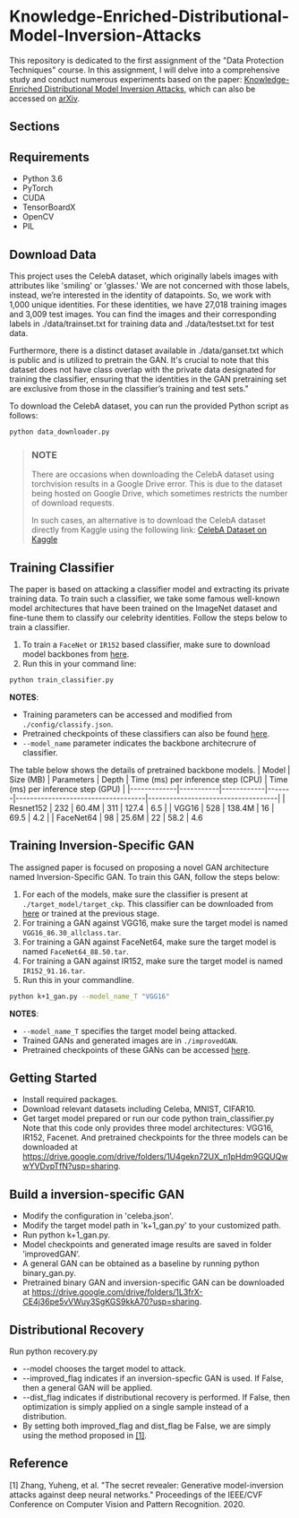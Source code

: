 # Knowledge-Enriched-Distributional-Model-Inversion-Attacks

This repository is dedicated to the first assignment of the "Data Protection Techniques" course. In this assignment, I will delve into a comprehensive study and conduct numerous experiments based on the paper: [Knowledge-Enriched Distributional Model Inversion Attacks]((https://openaccess.thecvf.com/content/ICCV2021/papers/Chen_Knowledge-Enriched_Distributional_Model_Inversion_Attacks_ICCV_2021_paper.pdf)\] ), which can also be accessed on [arXiv](https://arxiv.org/abs/2010.04092).

## Sections


## Requirements

- Python 3.6
- PyTorch
- CUDA
- TensorBoardX
-  OpenCV
- PIL

## Download Data

This project uses the CelebA dataset, which originally labels images with attributes like 'smiling' or 'glasses.' We are not concerned with those labels, instead, we’re interested in the identity of datapoints. So, we work with 1,000 unique identities. For these identities, we have 27,018 training images and 3,009 test images. You can find the images and their corresponding labels in ./data/trainset.txt for training data and ./data/testset.txt for test data.

Furthermore, there is a distinct dataset available in ./data/ganset.txt which is public and is utilized to pretrain the GAN. It's crucial to note that this dataset does not have class overlap with the private data designated for training the classifier, ensuring that the identities in the GAN pretraining set are exclusive from those in the classifier’s training and test sets."

To download the CelebA dataset, you can run the provided Python script as follows:

```sh
python data_downloader.py
```

> ### NOTE
> There are occasions when downloading the CelebA dataset using torchvision
> results in a Google Drive error. This is due to the dataset being hosted on
> Google Drive, which sometimes restricts the number of download requests.
>
> In such cases, an alternative is to download the CelebA dataset directly 
> from Kaggle using the following link:
> [CelebA Dataset on Kaggle](https://www.kaggle.com/datasets/jessicali9530/celeba-dataset)


## Training Classifier 
The paper is based on attacking a classifier model and extracting its private training data. To train such a classifier, we take some famous well-known model architectures that have been trained on the ImageNet dataset and fine-tune them to classify our celebrity identities. Follow the steps below to train a classifier.

1. To train a `FaceNet` or `IR152` based classifier, make sure to download model backbones from [here](https://drive.google.com/drive/folders/1ZTTrRJr-2HOgfyxndP8a9R2Hb_UOgV6J).
2. Run this in your command line: 

```sh
python train_classifier.py
```

**NOTES**:

- Training parameters can be accessed and modified from `./config/classify.json`.
- Pretrained checkpoints of these classifiers can also be found [here](https://drive.google.com/drive/folders/1ZTTrRJr-2HOgfyxndP8a9R2Hb_UOgV6J).
- `--model_name` parameter indicates the backbone architecrure of classifier.

The table below shows the details of pretrained backbone models.
| Model       | Size (MB) | Parameters | Depth | Time (ms) per inference step (CPU) | Time (ms) per inference step (GPU) |
|-------------|-----------|------------|-------|------------------------------------|------------------------------------|
| Resnet152   | 232       | 60.4M      | 311   | 127.4                              | 6.5                                |
| VGG16       | 528       | 138.4M     | 16    | 69.5                               | 4.2                                |
| FaceNet64   | 98        | 25.6M      | 22    | 58.2                               | 4.6             


## Training Inversion-Specific GAN
The assigned paper is focused on proposing a novel GAN architecture named Inversion-Specific GAN. To train this GAN, follow the steps below:

1. For each of the models, make sure the classifier is present at `./target_model/target_ckp`. This classifier can be downloaded from [here](https://drive.google.com/drive/folders/1ZTTrRJr-2HOgfyxndP8a9R2Hb_UOgV6J) or trained at the previous stage.
2. For training a GAN against VGG16, make sure the target model is named `VGG16_86.30_allclass.tar`.
3. For training a GAN against FaceNet64, make sure the target model is named `FaceNet64_88.50.tar`.
4. For training a GAN against IR152, make sure the target model is named `IR152_91.16.tar`.
5. Run this in your commandline.
```sh
python k+1_gan.py --model_name_T "VGG16"
```

**NOTES**:

- `--model_name_T` specifies the target model being attacked.
- Trained GANs and generated images are in `./improvedGAN`.
- Pretrained checkpoints of these GANs can be accessed [here](https://drive.google.com/drive/folders/1eCuJXdpKlrIAf9jIYxQ1cHviCQ4hxL--?usp=sharing).


## Getting Started
* Install required packages.
* Download relevant datasets including Celeba, MNIST, CIFAR10.
* Get target model prepared or run our code
    python train_classifier.py <br>
    Note that this code only provides three model architectures: VGG16, IR152, Facenet. And pretrained checkpoints for the three models can be downloaded at https://drive.google.com/drive/folders/1U4gekn72UX_n1pHdm9GQUQwwYVDvpTfN?usp=sharing.

## Build a inversion-specific GAN
* Modify the configuration in 'celeba.json'.
* Modify the target model path in 'k+1_gan.py' to your customized path.
* Run
    python k+1_gan.py.
* Model checkpoints and generated image results are saved in folder ’improvedGAN‘.
* A general GAN can be obtained as a baseline by running
    python binary_gan.py.
* Pretrained binary GAN and inversion-specific GAN can be downloaded at https://drive.google.com/drive/folders/1L3frX-CE4j36pe5vVWuy3SgKGS9kkA70?usp=sharing.


## Distributional Recovery
Run
    python recovery.py
    
* --model chooses the target model to attack.
* --improved_flag indicates if an inversion-specfic GAN is used. If False, then a general GAN will be applied.
* --dist_flag indicates if distributional recovery is performed. If False, then optimization is simply applied on a single sample instead of a distribution.
* By setting both improved_flag and dist_flag be False, we are simply using the method proposed in [[1]](#1).


## Reference
<a id="1">[1]</a> 
Zhang, Yuheng, et al. "The secret revealer: Generative model-inversion attacks against deep neural networks." Proceedings of the IEEE/CVF Conference on Computer Vision and Pattern Recognition. 2020.
